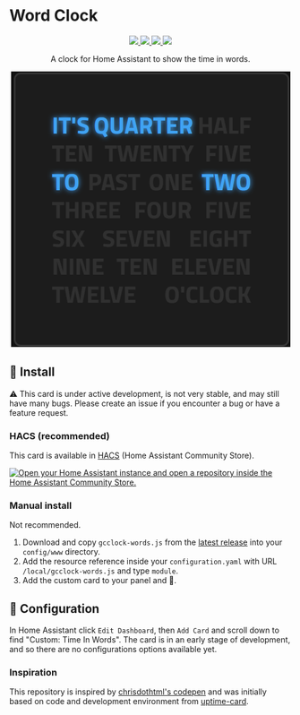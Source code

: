# Word Clock

<p align="center">
  <a href="https://github.com/custom-components/hacs">
    <img src="https://img.shields.io/badge/HACS-Default-orange.svg" />
  </a>
  <a href="https://github.com/gaco79/gcclock-words">
    <img src="https://img.shields.io/github/v/release/gaco79/gcclock-words" />
  </a>
  <a href="https://github.com/gaco79/gcclock-words">
    <img src="https://img.shields.io/github/commit-activity/m/gaco79/gcclock-words" />
  </a>
  <a href="https://www.buymeacoffee.com/gaco79">
    <img src="https://img.shields.io/badge/buy%20me%20a%20coffee-donate-yellow" />
  </a>
</p>

<p align="center">A clock for Home Assistant to show the time in words.</p>

<p align="center">
  <img src="https://raw.githubusercontent.com/gaco79/gcclock-words/master/images/words-clock.png" />
</p>

## 💾 Install

:warning: This card is under active development, is not very stable, and may still have many bugs. Please create an issue if you encounter a bug or have a feature request.

### HACS (recommended)

This card is available in [HACS](https://hacs.xyz/) (Home Assistant Community Store).

[![Open your Home Assistant instance and open a repository inside the Home Assistant Community Store.](https://my.home-assistant.io/badges/hacs_repository.svg)](https://my.home-assistant.io/redirect/hacs_repository/?owner=gaco79&repository=gcclock-words&category=plugin)

### Manual install

Not recommended.

1. Download and copy `gcclock-words.js` from the [latest release](https://github.com/gaco79/gcclock-words/releases/latest) into your `config/www` directory.
2. Add the resource reference inside your `configuration.yaml` with URL `/local/gcclock-words.js` and type `module`.
3. Add the custom card to your panel and 🚀.

## 📐 Configuration

In Home Assistant click `Edit Dashboard`, then `Add Card` and scroll down to find "Custom: Time In Words". The card is in an early stage of development, and so there are no configurations options available yet.

### Inspiration

This repository is inspired by [chrisdothtml's codepen](https://codepen.io/chrisdothtml/pen/BQbzoQ) and was initially based on code and development environment from [uptime-card](https://github.com/dylandoamaral/uptime-card).
